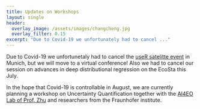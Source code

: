 ```yaml
---
title: Updates on Workshops
layout: single
header:
  overlay_image: /assets/images/changcheng.jpg
  overlay_filter: 0.15
excerpt: "Due to Covid-19 we unfortunately had to cancel ..."
---
```


Due to Covid-19 we unfortunetaly had to cancel the [useR satelitte event](https://user2020muc.r-project.org/) in Munich, but we will move to a virtual conference! Also we had to cancel our session on advances in deep distributional regression on the EcoSta this July. 

In the hope that Covid-19 is controllable in August, we are currently planning a workshop on Uncertainty Quantification together with the [AI4EO Lab of Prof. Zhu](https://www.lrg.tum.de/flr/organisation/aktuelles/article/ai4eo-zukunftslabor-fuer-kuenstliche-intelligenz/) and researchers from the Fraunhofer institute. 
